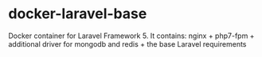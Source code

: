 # docker-laravel-base
Docker container for Laravel Framework 5. It contains: nginx + php7-fpm + additional driver for mongodb and redis + the base Laravel requirements
